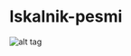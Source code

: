 # Iskalnik-pesmi
![alt tag](https://github.com/marinasirk/Iskalnik-pesmi/blob/master/%20iskalnik2.jpeg)
